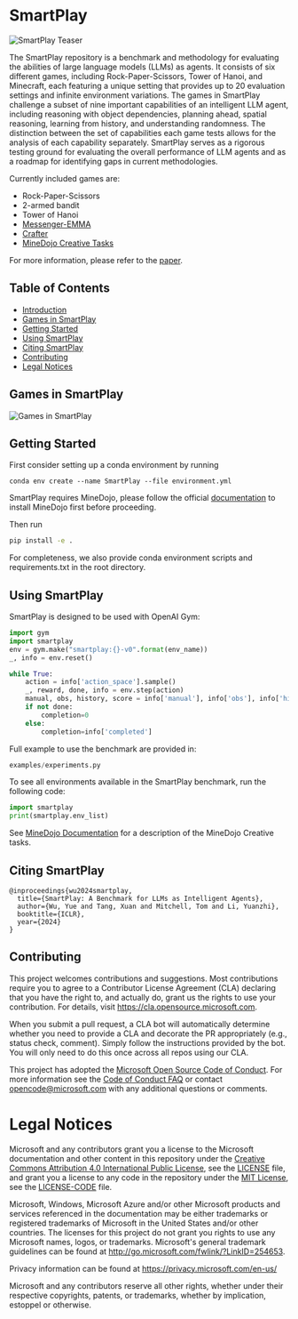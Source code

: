 # SmartPlay

![SmartPlay Teaser](assets/img/teaser.png)

The SmartPlay repository is a benchmark and methodology for evaluating the abilities of large language models (LLMs) as agents. It consists of six different games, including Rock-Paper-Scissors, Tower of Hanoi, and Minecraft, each featuring a unique setting that provides up to 20 evaluation settings and infinite environment variations. The games in SmartPlay challenge a subset of nine important capabilities of an intelligent LLM agent, including reasoning with object dependencies, planning ahead, spatial reasoning, learning from history, and understanding randomness. The distinction between the set of capabilities each game tests allows for the analysis of each capability separately. SmartPlay serves as a rigorous testing ground for evaluating the overall performance of LLM agents and as a roadmap for identifying gaps in current methodologies.

Currently included games are:
- Rock-Paper-Scissors
- 2-armed bandit
- Tower of Hanoi
- [Messenger-EMMA](https://github.com/ahjwang/messenger-emma)
- [Crafter](https://github.com/danijar/crafter)
- [MineDojo Creative Tasks](https://github.com/MineDojo/MineDojo/tree/main)

For more information, please refer to the [paper](https://arxiv.org/abs/2310.01557).

## Table of Contents

- [Introduction](#introduction)
- [Games in SmartPlay](#games-in-smartplay)
- [Getting Started](#getting-started)
- [Using SmartPlay](#using-smartplay)
- [Citing SmartPlay](#citing-smartplay)
- [Contributing](#contributing)
- [Legal Notices](#legal-notices)

## Games in SmartPlay <a name="games-in-smartplay"></a>
![Games in SmartPlay](assets/figures/fig2.png)

## Getting Started <a name="getting-started"></a>

First consider setting up a conda environment by running 
```
conda env create --name SmartPlay --file environment.yml
```

SmartPlay requires MineDojo, please follow the official [documentation](https://docs.minedojo.org/sections/getting_started/install.html#direct-install) to install MineDojo first before proceeding.

Then run

```bash
pip install -e .
```

For completeness, we also provide conda environment scripts and requirements.txt in the root directory.

## Using SmartPlay <a name="using-smartplay"></a>

SmartPlay is designed to be used with OpenAI Gym:
```python
import gym
import smartplay
env = gym.make("smartplay:{}-v0".format(env_name))
_, info = env.reset()

while True:
    action = info['action_space'].sample()
    _, reward, done, info = env.step(action)
    manual, obs, history, score = info['manual'], info['obs'], info['history'], info['score']
    if not done:
        completion=0
    else:
        completion=info['completed']
```

Full example to use the benchmark are provided in:

```python
examples/experiments.py
```

To see all environments available in the SmartPlay benchmark, run the following code:

```python
import smartplay
print(smartplay.env_list)
```

See [MineDojo Documentation](https://github.com/MineDojo/MineDojo/blob/main/minedojo/tasks/description_files/creative_tasks.yaml) for a description of the MineDojo Creative tasks.

## Citing SmartPlay <a name="citing-smartplay"></a>
```
@inproceedings{wu2024smartplay,
  title={SmartPlay: A Benchmark for LLMs as Intelligent Agents},
  author={Wu, Yue and Tang, Xuan and Mitchell, Tom and Li, Yuanzhi},
  booktitle={ICLR},
  year={2024}
}
```

## Contributing <a name="contributing"></a>

This project welcomes contributions and suggestions.  Most contributions require you to agree to a
Contributor License Agreement (CLA) declaring that you have the right to, and actually do, grant us
the rights to use your contribution. For details, visit https://cla.opensource.microsoft.com.

When you submit a pull request, a CLA bot will automatically determine whether you need to provide
a CLA and decorate the PR appropriately (e.g., status check, comment). Simply follow the instructions
provided by the bot. You will only need to do this once across all repos using our CLA.

This project has adopted the [Microsoft Open Source Code of Conduct](https://opensource.microsoft.com/codeofconduct/).
For more information see the [Code of Conduct FAQ](https://opensource.microsoft.com/codeofconduct/faq/) or
contact [opencode@microsoft.com](mailto:opencode@microsoft.com) with any additional questions or comments.

# Legal Notices <a name="legal-notices"></a>

Microsoft and any contributors grant you a license to the Microsoft documentation and other content
in this repository under the [Creative Commons Attribution 4.0 International Public License](https://creativecommons.org/licenses/by/4.0/legalcode),
see the [LICENSE](LICENSE) file, and grant you a license to any code in the repository under the [MIT License](https://opensource.org/licenses/MIT), see the
[LICENSE-CODE](LICENSE-CODE) file.

Microsoft, Windows, Microsoft Azure and/or other Microsoft products and services referenced in the documentation
may be either trademarks or registered trademarks of Microsoft in the United States and/or other countries.
The licenses for this project do not grant you rights to use any Microsoft names, logos, or trademarks.
Microsoft's general trademark guidelines can be found at http://go.microsoft.com/fwlink/?LinkID=254653.

Privacy information can be found at https://privacy.microsoft.com/en-us/

Microsoft and any contributors reserve all other rights, whether under their respective copyrights, patents,
or trademarks, whether by implication, estoppel or otherwise.

